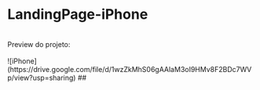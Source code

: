 # LandingPage-iPhone
<br>
Preview do projeto:
<br>
<br>
![iPhone](https://drive.google.com/file/d/1wzZkMhS06gAAlaM3oI9HMv8F2BDc7WVp/view?usp=sharing)
##

